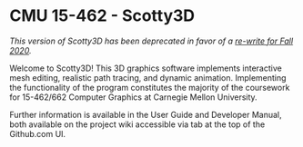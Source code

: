 # CMU 15-462 - Scotty3D

_This version of Scotty3D has been deprecated in favor of a [re-write for Fall 2020](https://github.com/CMU-Graphics/Scotty3D)._

Welcome to Scotty3D! This 3D graphics software implements interactive mesh
editing, realistic path tracing, and dynamic animation. Implementing the
functionality of the program constitutes the majority of the coursework for
15-462/662 Computer Graphics at Carnegie Mellon University.

Further information is available in the User Guide and Developer Manual, both
available on the project wiki accessible via tab at the top of the Github.com UI.
